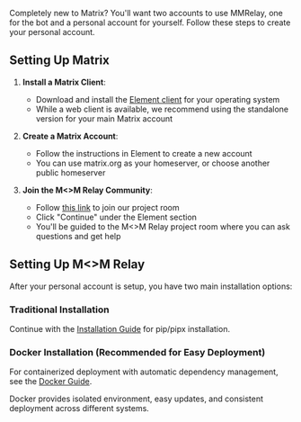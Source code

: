 Completely new to Matrix? You'll want two accounts to use MMRelay, one for the bot and a personal account for yourself. Follow these steps to create your personal account.

## Setting Up Matrix

1. **Install a Matrix Client**:
   - Download and install the [Element client](https://element.io/download) for your operating system
   - While a web client is available, we recommend using the standalone version for your main Matrix account

2. **Create a Matrix Account**:
   - Follow the instructions in Element to create a new account
   - You can use matrix.org as your homeserver, or choose another public homeserver

3. **Join the M<>M Relay Community**:
   - Follow [this link](https://matrix.to/#/#mmrelay:matrix.org) to join our project room
   - Click "Continue" under the Element section
   - You'll be guided to the M<>M Relay project room where you can ask questions and get help

## Setting Up M<>M Relay

After your personal account is setup, you have two main installation options:

### Traditional Installation
Continue with the [Installation Guide](https://github.com/jeremiah-k/meshtastic-matrix-relay/blob/main/docs/INSTRUCTIONS.md) for pip/pipx installation.

### Docker Installation (Recommended for Easy Deployment)
For containerized deployment with automatic dependency management, see the [Docker Guide](https://github.com/jeremiah-k/meshtastic-matrix-relay/blob/main/docs/DOCKER.md).

Docker provides isolated environment, easy updates, and consistent deployment across different systems.